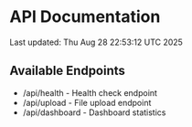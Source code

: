# API Documentation

Last updated: Thu Aug 28 22:53:12 UTC 2025

## Available Endpoints
- /api/health - Health check endpoint
- /api/upload - File upload endpoint
- /api/dashboard - Dashboard statistics
